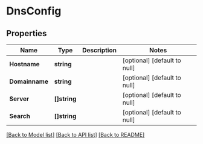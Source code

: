 # DnsConfig

## Properties
Name | Type | Description | Notes
------------ | ------------- | ------------- | -------------
**Hostname** | **string** |  | [optional] [default to null]
**Domainname** | **string** |  | [optional] [default to null]
**Server** | **[]string** |  | [optional] [default to null]
**Search** | **[]string** |  | [optional] [default to null]

[[Back to Model list]](../README.md#documentation-for-models) [[Back to API list]](../README.md#documentation-for-api-endpoints) [[Back to README]](../README.md)

